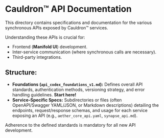 # Cauldron™ API Documentation

This directory contains specifications and documentation for the various synchronous APIs exposed by Cauldron™ services.

Understanding these APIs is crucial for:

*   Frontend (**Manifold UI**) development.
*   Inter-service communication (where synchronous calls are necessary).
*   Third-party integrations.

## Structure:

*   **Foundations (`api_codex_foundations_v1.md`):** Defines overall API standards, authentication methods, versioning strategy, and error handling guidelines. **Start here!**
*   **Service-Specific Specs:** Subdirectories or files (often OpenAPI/Swagger YAML/JSON, or Markdown descriptions) detailing the endpoints, request/response schemas, and usage for each service exposing an API (e.g., `aether_core_api.yaml`, `synapse_api.md`).

Adherence to the defined standards is mandatory for all new API development.